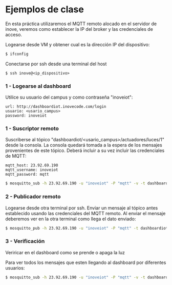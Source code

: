 # Ejemplos de clase

En esta práctica utilizaremos el MQTT remoto alocado en el servidor de inove, veremos como establecer la IP del broker y las credenciales de acceso.

Logearse desde VM y obtener cual es la dirección IP del dispositivo:
```sh
$ ifconfig
```

Conectarse por ssh desde una terminal del host
```
$ ssh inove@<ip_dispositivo>
```

### 1 - Logearse al dashboard
Utilice su usuario del campus y como contraseña "inoveiot":
```
url: http://dashboardiot.inovecode.com/login
usuario: <usario_campus>
password: inoveiot
```

### 1 - Suscriptor remoto

Suscriberse al tópico "dashboardiot/<usario_campus>/actuadores/luces/1" desde la consola. La consola quedará tomada a la espera de los mensajes provenientes de este tópico. Deberá incluir a su vez incluir las credenciales de MQTT:
```
mqtt_host: 23.92.69.190
mqtt_username: inoveiot
mqtt_password: mqtt
```
```sh
$ mosquitto_sub -h 23.92.69.190 -u "inoveiot" -P "mqtt" -v -t dashboardiot/<usario_campus>/actuadores/luces/1 
```

### 2 - Publicador remoto

Logearse desde otra terminal por ssh. Enviar un mensaje al tópico antes establecido usando las credenciales del MQTT remoto. Al enviar el mensaje deberemos ver en la otra terminal como llega el dato enviado:
```sh
$ mosquitto_pub -h 23.92.69.190 -u "inoveiot" -P "mqtt" -t dashboardiot/<usario_campus>/actuadores/luces/1 -m 1
```

### 3 - Verificación
Veriricar en el dashboard como se prende o apaga la luz

Para ver todos los mensajes que esten llegando al dashboard por diferentes usuarios:
```sh
$ mosquitto_sub -h 23.92.69.190 -u "inoveiot" -P "mqtt" -v -t dashboardiot/#
```
